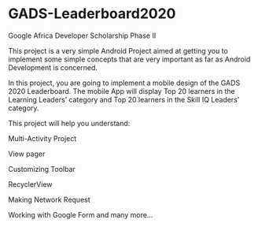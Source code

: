 # GADS-Leaderboard2020
Google Africa Developer Scholarship Phase II 

This project is a very simple Android Project aimed at getting you to implement some simple concepts that are very important as far as Android Development is concerned.

In this project, you are going to implement a mobile design of the GADS 2020 Leaderboard.
The mobile App will display Top 20 learners in the Learning Leaders’ category and Top 20 learners in the Skill IQ Leaders’ category.

This project will help you understand:

Multi-Activity Project

View pager

Customizing Toolbar

RecyclerView

Making Network Request

Working with Google Form and many more...
